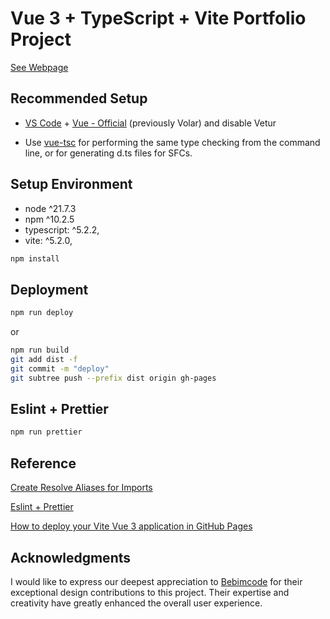 # Vue 3 + TypeScript + Vite Portfolio Project
[See Webpage](https://takasugitut.github.io/portfolio-ui/)

## Recommended Setup
- [VS Code](https://code.visualstudio.com/) + [Vue - Official](https://marketplace.visualstudio.com/items?itemName=Vue.volar) (previously Volar) and disable Vetur

- Use [vue-tsc](https://github.com/vuejs/language-tools/tree/master/packages/tsc) for performing the same type checking from the command line, or for generating d.ts files for SFCs.

## Setup Environment
- node ^21.7.3
- npm ^10.2.5
- typescript: ^5.2.2,
- vite: ^5.2.0,

``` bash
npm install
```

## Deployment
``` bash
npm run deploy
```
or 
``` bash
npm run build
git add dist -f
git commit -m "deploy"
git subtree push --prefix dist origin gh-pages
```

## Eslint + Prettier
``` bash
npm run prettier
```

## Reference
[Create Resolve Aliases for Imports](https://futurestud.io/tutorials/vite-create-resolve-aliases-for-imports-like-the-symbol)

[Eslint + Prettier](https://vueschool.io/articles/vuejs-tutorials/eslint-and-prettier-with-vite-and-vue-js-3/)

[How to deploy your Vite Vue 3 application in GitHub Pages](https://mkay11.medium.com/how-to-deploy-your-vite-vue-3-application-in-github-pages-2023-2b842f50576a)


## Acknowledgments
I would like to express our deepest appreciation to [Bebimcode](https://github.com/Bebimcode) for their exceptional design contributions to this project. Their expertise and creativity have greatly enhanced the overall user experience.
